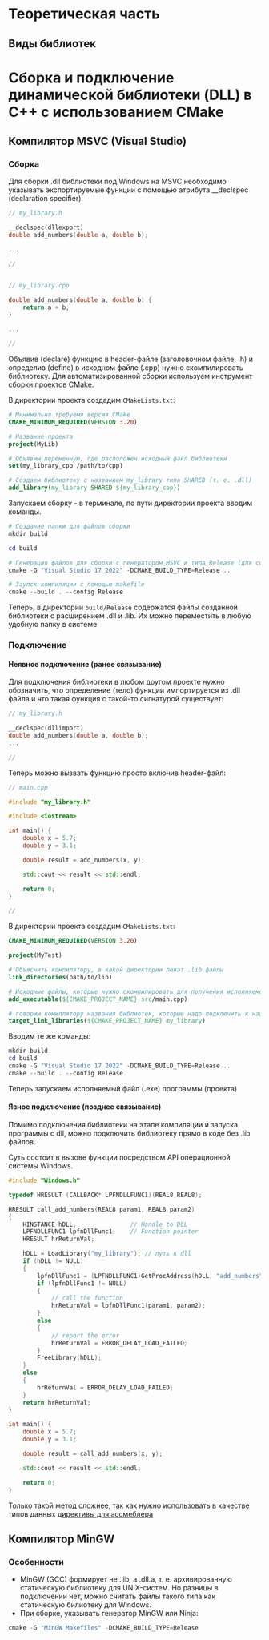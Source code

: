 # Теоретическая часть
## Виды библиотек

# Сборка и подключение динамической библиотеки (DLL) в C++ с использованием  CMake
## Компилятор MSVC (Visual Studio)
### Сборка
Для сборки .dll библиотеки под Windows на MSVC необходимо указывать экспортируемые функции с помощью атрибута __declspec (declaration specifier):
``` cpp
// my_library.h

__declspec(dllexport)
double add_numbers(double a, double b);

...

//


// my_library.cpp

double add_numbers(double a, double b) {
    return a + b;
}

...

//
```

Объявив (declare) функцию в header-файле (заголовочном файле, .h) и определив (define) в исходном файле (.cpp) нужно скомпилировать библиотеку. Для автоматизированной сборки используем инструмент сборки проектов CMake.

В директории проекта создадим ```CMakeLists.txt```:
``` cmake
# Минимальня требуемя версия CMake
CMAKE_MINIMUM_REQUIRED(VERSION 3.20) 

# Название проекта
project(MyLib) 

# Объявим переменную, где расположен исходный файл библиотеки
set(my_library_cpp /path/to/cpp) 

# Создаем библиотеку с названием my_library типа SHARED (т. е. .dll)
add_library(my_library SHARED ${my_library_cpp}) 

```
Запускаем сборку - в терминале, по пути директории проекта вводим команды.
``` powershell
# Создание папки для файлов сборки
mkdir build 

cd build

# Генерация файлов для сборки с генератором MSVC и типа Release (для создания с возможностью отладки - использовать "Debug")
cmake -G "Visual Studio 17 2022" -DCMAKE_BUILD_TYPE=Release .. 

# Заупск компиляции с помощью makefile
cmake --build . --config Release 
```
Теперь, в директории ```build/Release``` содержатся файлы созданной библиотеки с расширением .dll и .lib. Их можно переместить в любую удобную папку в системе


### Подключение
#### Неявное подключение (ранее связывание)
Для подключения библиотеки в любом другом проекте нужно обозначить, что определение (тело) функции импортируется из .dll файла и что такая функция с такой-то сигнатурой существует:
```cpp
// my_library.h

__declspec(dllimport)
double add_numbers(double a, double b);
...

//
```

Теперь можно вызвать функцию просто включив header-файл:
```cpp
// main.cpp

#include "my_library.h"

#include <iostream>

int main() {
    double x = 5.7;
    double y = 3.1;

    double result = add_numbers(x, y);

    std::cout << result << std::endl;

    return 0;
}

//
```

В директории проекта создадим ```CMakeLists.txt```:
```cmake
CMAKE_MINIMUM_REQUIRED(VERSION 3.20) 

project(MyTest) 

# Объяснить компилятору, в какой директории лежат .lib файлы 
link_directories(path/to/lib) 

# Исходные файлы, которые нужно скомпилировать для получения исполняемого файла 
add_executable(${CMAKE_PROJECT_NAME} src/main.cpp) 

# говорим комиплятору названия библиотек, которые надо подключить к нашему проекту
target_link_libraries(${CMAKE_PROJECT_NAME} my_library) 
```

Вводим те же команды:
```powershell
mkdir build
cd build
cmake -G "Visual Studio 17 2022" -DCMAKE_BUILD_TYPE=Release ..
cmake --build . --config Release
```
Теперь запускаем исполняемый файл (.exe) программы (проекта)

#### Явное подключение (позднее связывание)

Помимо подключения библиотеки на этапе компиляции и запуска программы с dll, можно подключить библиотеку прямо в коде без .lib файлов. 

Суть состоит в вызове функции посредством API операционной системы Windows.

```cpp
#include "Windows.h"

typedef HRESULT (CALLBACK* LPFNDLLFUNC1)(REAL8,REAL8);

HRESULT call_add_numbers(REAL8 param1, REAL8 param2)
{
    HINSTANCE hDLL;               // Handle to DLL
    LPFNDLLFUNC1 lpfnDllFunc1;    // Function pointer
    HRESULT hrReturnVal;

    hDLL = LoadLibrary("my_library"); // путь к dll
    if (hDLL != NULL)
    {
        lpfnDllFunc1 = (LPFNDLLFUNC1)GetProcAddress(hDLL, "add_numbers");
        if (lpfnDllFunc1 != NULL)
        {
            // call the function
            hrReturnVal = lpfnDllFunc1(param1, param2);
        }
        else
        {
            // report the error
            hrReturnVal = ERROR_DELAY_LOAD_FAILED;
        }
        FreeLibrary(hDLL);
    }
    else
    {
        hrReturnVal = ERROR_DELAY_LOAD_FAILED;
    }
    return hrReturnVal;
}

int main() { 
    double x = 5.7;
    double y = 3.1;

    double result = call_add_numbers(x, y);

    std::cout << result << std::endl;

    return 0;
}
```
Только такой метод сложнее, так как нужно использовать в качестве типов данных [директивы для ассмеблера](https://learn.microsoft.com/ru-ru/cpp/assembler/masm/directives-reference?view=msvc-170)


## Компилятор MinGW 
### Особенности
* MinGW (GCC) формирует не .lib, а .dll.a, т. е. архивированную статическую библиотеку для UNIX-систем. Но разницы в подключении нет, можно считать файлы такого типа как статическую билиотеку для Windows.
* При сборке, указывать генератор MinGW или Ninja:
```powershell
cmake -G "MinGW Makefiles" -DCMAKE_BUILD_TYPE=Release
```
